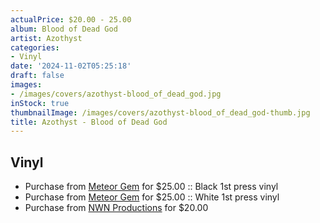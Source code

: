 ```yaml
---
actualPrice: $20.00 - 25.00
album: Blood of Dead God
artist: Azothyst
categories:
- Vinyl
date: '2024-11-02T05:25:18'
draft: false
images:
- /images/covers/azothyst-blood_of_dead_god.jpg
inStock: true
thumbnailImage: /images/covers/azothyst-blood_of_dead_god-thumb.jpg
title: Azothyst - Blood of Dead God
---
```


## Vinyl
* Purchase from [Meteor Gem](https://meteor-gem.com/products/azothyst-blood-of-dead-god-lp-1) for $25.00 :: Black 1st press vinyl
* Purchase from [Meteor Gem](https://meteor-gem.com/products/azothyst-blood-of-dead-god-lp-1) for $25.00 :: White 1st press vinyl
* Purchase from [NWN Productions](http://shop.nwnprod.com/index.php?route=product/product&path=75&product_id=31772&sort=pd.name&order=ASC) for $20.00
